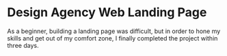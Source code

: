 # Design Agency Web Landing Page 
As a beginner, building a landing page was difficult,
but in order to hone my skills and get out of my comfort zone,
I finally completed the project within three days.


